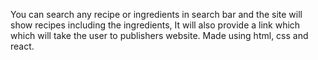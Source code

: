 You can search any recipe or ingredients in search bar and the site will show recipes including the ingredients,
It will also provide a link which which will take the user to publishers website.
Made using html, css and react.
